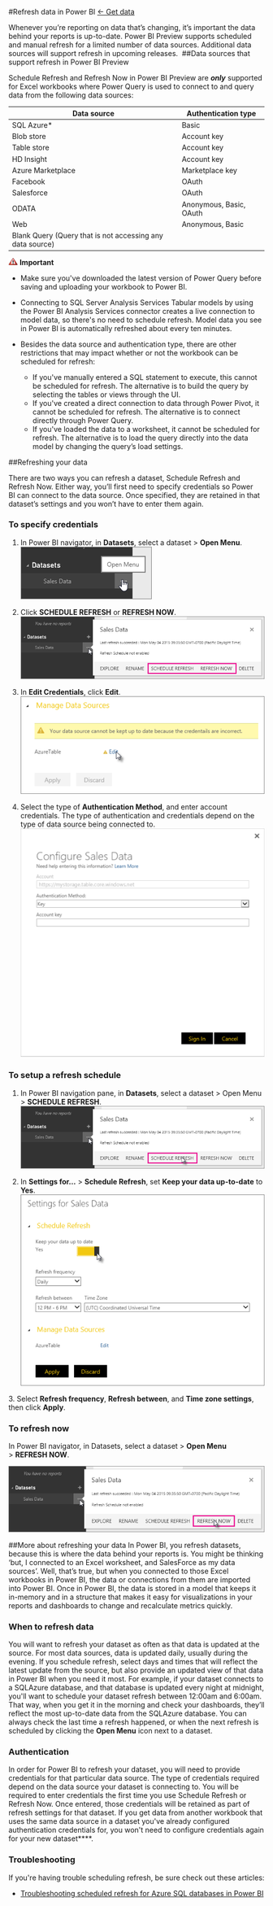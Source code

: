 #Refresh data in Power BI
[← Get data](https://support.powerbi.com/knowledgebase/topics/63369-get-data)

Whenever you’re reporting on data that’s changing, it’s important the data behind your reports is up-to-date. Power BI Preview supports scheduled and manual refresh for a limited number of data sources. Additional data sources will support refresh in upcoming releases.﻿
﻿
##Data sources that support refresh in Power BI Preview

Schedule Refresh and Refresh Now in Power BI Preview are ***only*** supported for Excel workbooks where Power Query is used to connect to and query data from the following data sources:  

|Data source|Authentication type|
|---|---|
|SQL Azure*|Basic|
|Blob store|Account key|
|Table store|Account key
|HD Insight|Account key|
|Azure Marketplace|Marketplace key|
|Facebook|OAuth|
|Salesforce|OAuth|
|ODATA|Anonymous, Basic, OAuth|
|Web|Anonymous, Basic|
|Blank Query (Query that is not accessing any data source)|

![](media/powerbi-refresh-data/important.png) **Important**

- Make sure you've downloaded the latest version of Power Query before saving and uploading your workbook to Power BI.

- Connecting to SQL Server Analysis Services Tabular models by using the Power BI Analysis Services connector creates a live connection to model data, so there's no need to schedule refresh. Model data you see in Power BI is automatically refreshed about every ten minutes.

- Besides the data source and authentication type, there are other restrictions that may impact whether or not the workbook can be scheduled for refresh:

	-   If you've manually entered a SQL statement to execute, this cannot be scheduled for refresh. The alternative is to build the query by selecting the tables or views through the UI.
	-   If you've created a direct connection to data through Power Pivot, it cannot be scheduled for refresh. The alternative is to connect directly through Power Query.
	-   If you've loaded the data to a worksheet, it cannot be scheduled for refresh. The alternative is to load the query directly into the data model by changing the query’s load settings.

##Refreshing your data

﻿There are two ways you can refresh a dataset, Schedule Refresh and Refresh Now. Either way, you’ll first need to specify credentials so Power BI can connect to the data source. Once specified, they are retained in that dataset’s settings and you won’t have to enter them again.
### To specify credentials

1. ﻿In Power BI navigator, in **Datasets**, select a dataset \> **Open Menu**.  
 ![](media/powerbi-refresh-data/RefreshData_ConfigCred_1.png)

2. ﻿Click **SCHEDULE REFRESH** or **REFRESH NOW**.  
![](media/powerbi-refresh-data/RefreshData_ConfigCred_2.png)

3. In **Edit Credentials**, click **Edit**.  
	![](media/powerbi-refresh-data/RefreshData_ConfigCred_3.png)

4. Select the type of **Authentication Method**, and enter account credentials. The type of authentication and credentials depend on the type of data source being connected to.  
![](media/powerbi-refresh-data/RefreshData_ConfigCred_4.png)

### To setup a refresh schedule


1. In Power BI navigation pane, in **Datasets**, select a dataset \> Open Menu \> **SCHEDULE REFRESH**.
![](media/powerbi-refresh-data/RefreshData_RefSched_1.png)


2. In **Settings for…** \> **Schedule Refresh**, set **Keep your data up-to-date** to **Yes**.
![](media/powerbi-refresh-data/RefreshData_RefSched_2.png)  

﻿﻿3. Select **Refresh frequency**, **Refresh between**, and **Time zone settings**, then click **Apply**.

### To refresh now

﻿In Power BI navigator, in Datasets, select a dataset \> **Open Menu** \> **REFRESH NOW**.
  
![](media/powerbi-refresh-data/RefreshData_RefNow_1.png)

##More about refreshing your data
﻿In Power BI, you refresh datasets, because this is where the data behind your reports is. You might be thinking ‘but, I connected to an Excel worksheet, and SalesForce as my data sources’. Well, that’s true, but when you connected to those Excel workbooks in Power BI, the data or connections from them are imported into Power BI. Once in Power BI, the data is stored in a model that keeps it in-memory and in a structure that makes it easy for visualizations in your reports and dashboards to change and recalculate metrics quickly.
### When to refresh data

﻿﻿You will want to refresh your dataset as often as that data is updated at the source. For most data sources, data is updated daily, usually during the evening. If you schedule refresh, select days and times that will reflect the latest update from the source, but also provide an updated view of that data in Power BI when you need it most. For example, if your dataset connects to a SQLAzure database, and that database is updated every night at midnight, you'll want to schedule your dataset refresh between 12:00am and 6:00am. That way, when you get it in the morning and check your dashboards, they’ll reflect the most up-to-date data from the SQLAzure database﻿. You can always check the last time a refresh happened, or when the next refresh is scheduled by clicking the **Open Menu** icon next to a dataset.
### Authentication

﻿﻿﻿In order for Power BI to refresh your dataset, you will need to provide credentials for that particular data source. The type of credentials required depend on the data source your dataset is connecting to. You will be required to enter credentials the first time you use Schedule Refresh or Refresh Now. Once entered, those credentials will be retained as part of refresh settings for that dataset. If you get data from another workbook that uses the same data source in a dataset you've already configured authentication credentials for, you won't need to configure credentials again for your new dataset**﻿**﻿.
### Troubleshooting

﻿If you're having trouble scheduling refresh, be sure check out these articles:

- [Troubleshooting scheduled refresh for Azure SQL databases in Power BI](https://support.powerbi.com/knowledgebase/articles/527228-troublehooting-scheduled-refresh-for-azure-sql-dat)
